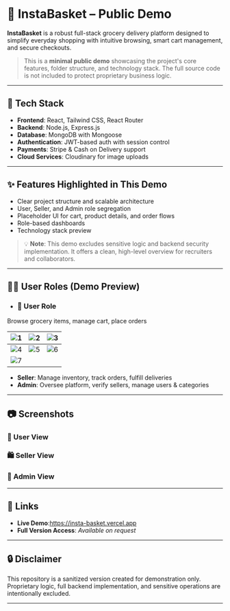 # 🛒 InstaBasket – Public Demo

**InstaBasket** is a robust full-stack grocery delivery platform designed to simplify everyday shopping with intuitive browsing, smart cart management, and secure checkouts.

> This is a **minimal public demo** showcasing the project's core features, folder structure, and technology stack. The full source code is not included to protect proprietary business logic.

---

## 🔧 Tech Stack

- **Frontend**: React, Tailwind CSS, React Router
- **Backend**: Node.js, Express.js
- **Database**: MongoDB with Mongoose
- **Authentication**: JWT-based auth with session control
- **Payments**: Stripe & Cash on Delivery support
- **Cloud Services**: Cloudinary for image uploads

---

## ✨ Features Highlighted in This Demo

- Clear project structure and scalable architecture
- User, Seller, and Admin role segregation
- Placeholder UI for cart, product details, and order flows
- Role-based dashboards
- Technology stack preview

> 💡 **Note**: This demo excludes sensitive logic and backend security implementation. It offers a clean, high-level overview for recruiters and collaborators.

---

## 🧑‍💼 User Roles (Demo Preview)

-  ### 👤 **User Role**  
Browse grocery items, manage cart, place orders

| ![1](https://github.com/user-attachments/assets/76e891bf-bbd5-4d3b-98a4-fb97ef6ed24b) | ![2](https://github.com/user-attachments/assets/46c044b3-28e5-4ef3-9d9a-fa922a8756d6) | ![3](https://github.com/user-attachments/assets/f030a1c8-3b86-4561-aab9-c99b6d4d25ae) |
|:--:|:--:|:--:|
| ![4](https://github.com/user-attachments/assets/16e802ba-ee3d-45c7-be69-75ee97eb1a11) | ![5](https://github.com/user-attachments/assets/006843f5-f1b6-41e0-b658-95e034339c4e) | ![6](https://github.com/user-attachments/assets/972a12cf-0e12-4455-a7cf-d2d77257af42) |
| ![7](https://github.com/user-attachments/assets/0128aaa6-d895-450c-aa62-403cc9b4da83) |

-  **Seller**: Manage inventory, track orders, fulfill deliveries
-  **Admin**: Oversee platform, verify sellers, manage users & categories

---

## 📷 Screenshots

### 👤 User View
<div>

</div>

### 🛍️ Seller View
<div>

</div>

### 🔐 Admin View
<div>

</div>

---

## 🔗 Links

- **Live Demo**:https://insta-basket.vercel.app
- **Full Version Access**: *Available on request*

---

## 🔒 Disclaimer

This repository is a sanitized version created for demonstration only. Proprietary logic, full backend implementation, and sensitive operations are intentionally excluded.

---

